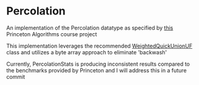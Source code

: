 # Percolation

An implementation of the Percolation datatype as specified by [this](URL "https://coursera.cs.princeton.edu/algs4/assignments/percolation/specification.php") Princeton Algorithms course project 

This implementation leverages the recommended [WeightedQuickUnionUF](URL "https://algs4.cs.princeton.edu/code/javadoc/edu/princeton/cs/algs4/WeightedQuickUnionUF.html") class and utilizes a byte array approach to eliminate 'backwash'

Currently, PercolationStats is producing inconsistent results compared to the benchmarks provided by Princeton and I will address this in a future commit





